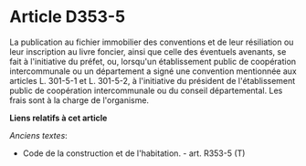 # Article D353-5

La publication au fichier immobilier des conventions et de leur résiliation ou leur inscription au livre foncier, ainsi que
celle des éventuels avenants, se fait à l'initiative du préfet, ou, lorsqu'un établissement public de coopération
intercommunale ou un département a signé une convention mentionnée aux articles L. 301-5-1 et L. 301-5-2, à l'initiative du
président de l'établissement public de coopération intercommunale ou du conseil départemental. Les frais sont à la charge de
l'organisme.

**Liens relatifs à cet article**

_Anciens textes_:

  - Code de la construction et de l'habitation. - art. R353-5 (T)

